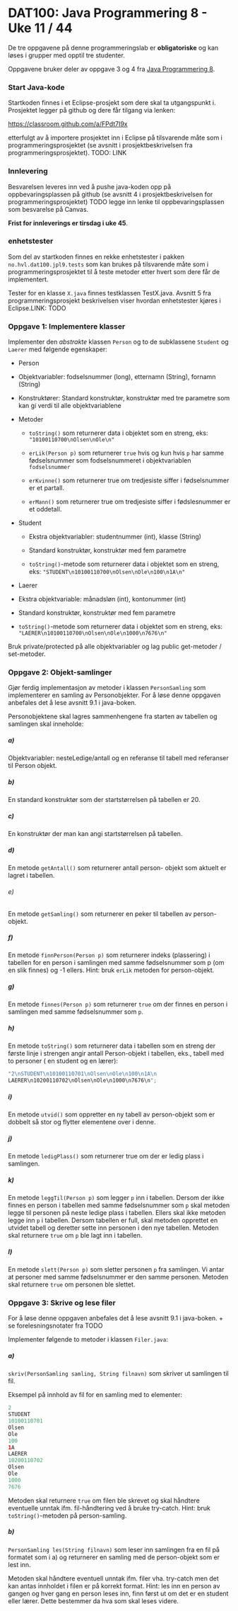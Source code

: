 # DAT100: Java Programmering 8 - Uke 11 / 44

De tre oppgavene på denne programmeringslab er **obligatoriske** og kan løses i grupper med opptil tre studenter.  

Oppgavene bruker deler av oppgave 3 og 4 fra [Java Programmering 8](TODO).

### Start Java-kode

Startkoden finnes i et Eclipse-prosjekt som dere skal ta utgangspunkt i. Prosjektet legger på github og dere får tilgang via lenken:

https://classroom.github.com/a/FPdt7I9x

etterfulgt av å importere prosjektet inn i Eclipse på tilsvarende måte som i programmeringsprosjektet (se avsnitt i prosjektbeskrivelsen fra programmeringsprosjektet). TODO: LINK

### Innlevering

Besvarelsen leveres inn ved å pushe java-koden opp på oppbevaringsplassen på github (se avsnitt 4 i prosjektbeskrivelsen for programmeringsprosjektet) TODO legge inn lenke til oppbevaringsplassen som besvarelse på Canvas.

**Frist for innleverings er tirsdag i uke 45**.

### enhetstester

Som del av startkoden finnes en rekke enhetstester i pakken `no.hvl.dat100.jpl9.tests` som kan brukes på tilsvarende måte som i programmeringsprosjektet til å teste metoder etter hvert som dere får de implementert.

Tester for en klasse `X.java` finnes testklassen TestX.java. Avsnitt 5 fra programmeringsprosjekt beskrivelsen viser hvordan enhetstester kjøres i Eclipse.LINK: TODO

### Oppgave 1: Implementere klasser

Implementer den *abstrakte* klassen `Person` og to de subklassene `Student` og `Laerer` med følgende egenskaper:

-	Person            	

 - Objektvariabler: fodselsnummer (long), etternamn (String), fornamn (String)
 - Konstruktører: Standard konstruktør, konstruktør med tre parametre som kan gi verdi til alle objektvariablene
 - Metoder

      - `toString()` som returnerer data i objektet som en streng, eks: `"10100110700\nOlsen\nOle\n"`

      - `erLik(Person p)` som returnerer `true` hvis og kun hvis `p` har samme fødselsnummer som fodselsnummeret i objektvariablen `fodselsnummer`

      - `erKvinne()` som returnerer true om tredjesiste siffer i fødselsnummer er et partall.

      - `erMann()` som returnerer true om tredjesiste siffer i fødslesnummer er et oddetall.

- Student

  - Ekstra objektvariabler: studentnummer (int), klasse (String)
  - Standard konstruktør, konstruktør med fem parametre

  - `toString()`-metode som returnerer data i objektet som en streng, eks: `"STUDENT\n10100110700\nOlsen\nOle\n100\n1A\n"`

-	Laerer

  - Ekstra objektvariable: månadsløn (int), kontonummer (int)
  - Standard konstruktør, konstruktør med fem parametre
  - `toString()`-metode som returnerer data i objektet som en streng, eks: `"LAERER\n10100110700\nOlsen\nOle\n1000\n7676\n"`

Bruk private/protected på alle objektvariabler og lag public get-metoder / set-metoder.

### Oppgave 2: Objekt-samlinger

Gjør ferdig implementasjon av metoder i klassen `PersonSamling` som implementerer en samling av Personobjekter. For å løse denne oppgaven anbefales det å lese avsnitt 9.1 i java-boken.

Personobjektene skal lagres sammenhengene fra starten av tabellen og samlingen skal inneholde:

##### a)

Objektvariabler: nesteLedige/antall og en referanse til tabell med referanser til Person objekt.

##### b)

En standard konstruktør som der startstørrelsen på tabellen er 20.

##### c)

En konstruktør der man kan angi startstørrelsen på tabellen.

##### d)

En metode `getAntall()` som returnerer antall person- objekt som aktuelt er lagret i tabellen.

###### e)

En metode `getSamling()` som returnerer en peker til tabellen av person-objekt.

##### f)

En metode `finnPerson(Person p)` som returnerer indeks (plassering) i tabellen for en person i samlingen med samme fødselsnummer som p (om en slik finnes) og -1 ellers. Hint: bruk `erLik` metoden for person-objekt.

##### g)

En metode `finnes(Person p)` som returnerer `true` om der finnes en person i samlingen med samme fødselsnummer som `p`.

##### h)

En metode `toString()` som returnerer data i tabellen som en streng der første linje i strengen angir antall Person-objekt i tabellen, eks., tabell med to personer ( en student og en lærer):

```java
"2\nSTUDENT\n10100110701\nOlsen\nOle\n100\n1A\n
LAERER\n10200110702\nOlsen\nOle\n1000\n7676\n";
```

##### i)

En metode `utvid()` som oppretter en ny tabell av person-objekt som er dobbelt så stor og flytter elementene over i denne.

##### j)

En metode `ledigPlass()` som returnerer true om der er ledig plass i samlingen.

##### k)

En metode `leggTil(Person p)` som legger `p` inn i tabellen. Dersom der ikke finnes en person i tabellen med samme fødselsnummer som `p` skal metoden legge til personen på neste ledige plass i tabellen. Ellers skal ikke metoden legge inn `p` i tabellen. Dersom tabellen er full, skal metoden opprettet en utvidet tabell og deretter sette inn personen i den nye tabellen. Metoden skal returnere `true` om `p` ble lagt inn i tabellen.

##### l)

En metode `slett(Person p)` som sletter personen `p` fra samlingen. Vi antar at personer med samme fødselsnummer er den samme personen. Metoden skal returnere `true` om personen ble slettet.

### Oppgave 3: Skrive og lese filer

For å løse denne oppgaven anbefales det å lese avsnitt 9.1 i java-boken. + se forelesningsnotater fra TODO

Implementer følgende to metoder i klassen `Filer.java`:

##### a)

`skriv(PersonSamling samling, String filnavn)` som skriver ut samlingen til fil.

Eksempel på innhold av fil for en samling med to elementer:

```java
2
STUDENT
10100110701
Olsen
Ole
100
1A
LAERER
10200110702
Olsen
Ole
1000
7676
```

Metoden skal returnere `true` om filen ble skrevet og skal håndtere eventuelle unntak ifm. fil-håndtering ved å bruke try-catch. Hint: bruk `toString()`-metoden på person-samling.

##### b)

`PersonSamling les(String filnavn)` som leser inn samlingen fra en fil på formatet som i a) og returnerer en samling med de person-objekt som er lest inn.

Metoden skal håndtere eventuell unntak ifm.  filer vha. try-catch men det kan antas innholdet i filen er på korrekt format. Hint: les inn en person av gangen og hver gang en person leses inn, finn først ut om det er en student eller lærer. Dette bestemmer da hva som skal leses videre.
